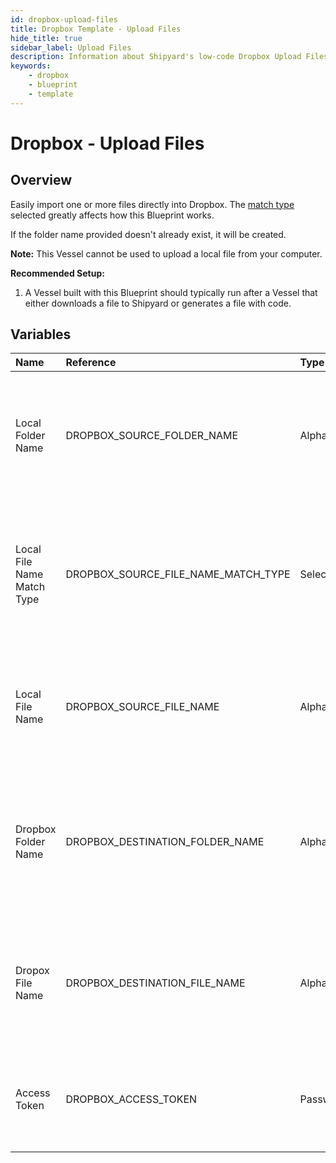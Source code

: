 ```yaml
---
id: dropbox-upload-files
title: Dropbox Template - Upload Files
hide_title: true
sidebar_label: Upload Files
description: Information about Shipyard's low-code Dropbox Upload Files blueprint. Easily import one or more files directly into your Dropbox account. 
keywords:
    - dropbox
    - blueprint
    - template
---
```


# Dropbox - Upload Files

## Overview
Easily import one or more files directly into Dropbox. The [match type](https://www.shipyardapp.com/docs/reference/blueprint-library/match-type/) selected greatly affects how this Blueprint works.

If the folder name provided doesn't already exist, it will be created.

**Note:** This Vessel cannot be used to upload a local file from your computer.

**Recommended Setup:**

1. A Vessel built with this Blueprint should typically run after a Vessel that either downloads a file to Shipyard or generates a file with code. 


## Variables

| Name | Reference | Type | Required | Default | Options | Description |
|:-----|:----------|:-----|:---------|:--------|:--------|:------------|
| Local Folder Name | DROPBOX_SOURCE_FOLDER_NAME  | Alphanumeric |:heavy_minus_sign: | - | - | Name of the local folder on Shipyard to upload the target file from. If left blank, will look in the home directory. |
| Local File Name Match Type | DROPBOX_SOURCE_FILE_NAME_MATCH_TYPE  | Select |:white_check_mark: | exact_match | Exact Match: `exact_match`<br></br><br></br>Regex Match: `regex_match`<br></br><br></br> | Determines if the text in "Local File Name" will look for one file with exact match, or multiple files using regex. |
| Local File Name | DROPBOX_SOURCE_FILE_NAME  | Alphanumeric |:heavy_minus_sign: | - | - | Name of the target file on Shipyard. Can be regex if "Match Type" is set accordingly. |
| Dropbox Folder Name | DROPBOX_DESTINATION_FOLDER_NAME  | Alphanumeric |:heavy_minus_sign: | - | - | Folder where the file(s) should be uploaded. Leaving blank will place the file in the root directory of Dropbox. |
| Dropox File Name | DROPBOX_DESTINATION_FILE_NAME  | Alphanumeric |:white_check_mark: | - | - | What to name the file(s) being uploaded to Dropbox. If left blank, defaults to the original file name(s).  |
| Access Token | DROPBOX_ACCESS_TOKEN  | Password |:white_check_mark: | - | - | Access token, with no expiration, to access your Dropbox files. |


